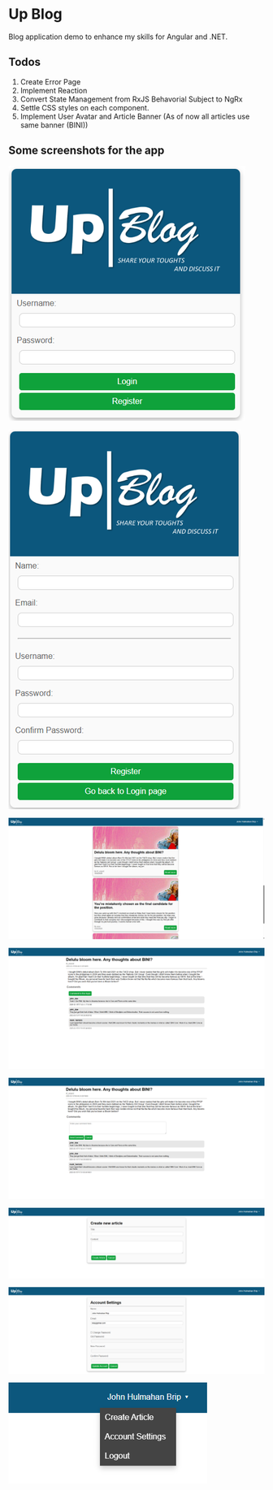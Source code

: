 # Up Blog

Blog application demo to enhance my skills for Angular and .NET.

## Todos 
1. Create Error Page
2. Implement Reaction
3. Convert State Management from RxJS Behavorial Subject to NgRx
4. Settle CSS styles on each component.
5. Implement User Avatar and Article Banner (As of now all articles use same banner (BINI))

## Some screenshots for the app
![Alt Text](repo-images/login-page-2025.png) 

![Alt Text](repo-images/register-page-2025.png)

![Alt Text](repo-images/home-page-2025.png)

![Alt Text](repo-images/view-article-page-2025.png)

![Alt Text](repo-images/view-article-page-2-2025.png)

![Alt Text](repo-images/create-article-page-2025.png)

![Alt Text](repo-images/account-settings-page-2025.png)

![Alt Text](repo-images/dropdown-2025.png)

